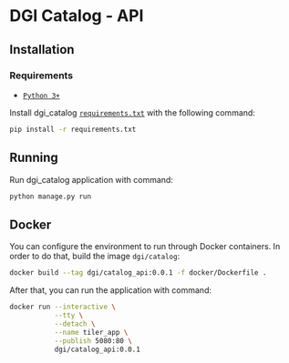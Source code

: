 # DGI Catalog - API

## Installation

### Requirements

- [`Python 3+`](https://python.org)

Install dgi_catalog [`requirements.txt`](./requirements.txt) with the following command:

```bash
pip install -r requirements.txt
```

## Running

Run dgi_catalog application with command:

```bash
python manage.py run
```

## Docker

You can configure the environment to run through Docker containers. In order to do that, build the image `dgi/catalog`:

```bash
docker build --tag dgi/catalog_api:0.0.1 -f docker/Dockerfile .
```

After that, you can run the application with command:

```bash
docker run --interactive \
           --tty \
           --detach \
           --name tiler_app \
           --publish 5080:80 \
           dgi/catalog_api:0.0.1
```

